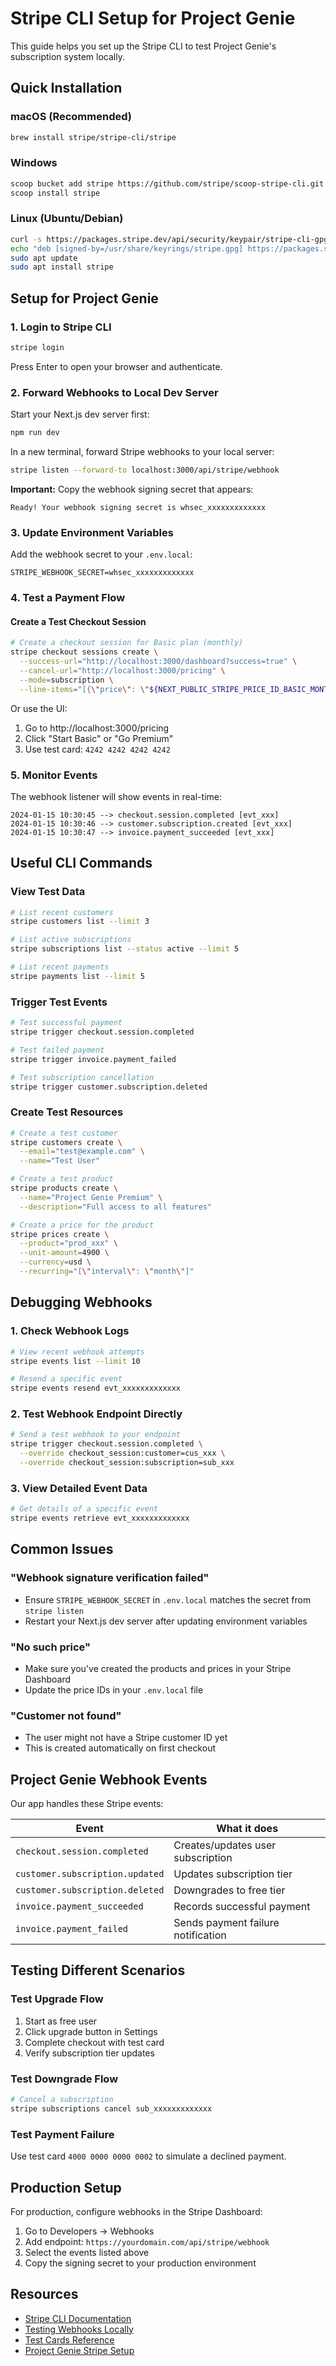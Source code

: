 # Stripe CLI Setup for Project Genie

This guide helps you set up the Stripe CLI to test Project Genie's subscription system locally.

## Quick Installation

### macOS (Recommended)
```bash
brew install stripe/stripe-cli/stripe
```

### Windows
```bash
scoop bucket add stripe https://github.com/stripe/scoop-stripe-cli.git
scoop install stripe
```

### Linux (Ubuntu/Debian)
```bash
curl -s https://packages.stripe.dev/api/security/keypair/stripe-cli-gpg/public | gpg --dearmor | sudo tee /usr/share/keyrings/stripe.gpg
echo "deb [signed-by=/usr/share/keyrings/stripe.gpg] https://packages.stripe.dev/stripe-cli-debian-local stable main" | sudo tee -a /etc/apt/sources.list.d/stripe.list
sudo apt update
sudo apt install stripe
```

## Setup for Project Genie

### 1. Login to Stripe CLI
```bash
stripe login
```
Press Enter to open your browser and authenticate.

### 2. Forward Webhooks to Local Dev Server

Start your Next.js dev server first:
```bash
npm run dev
```

In a new terminal, forward Stripe webhooks to your local server:
```bash
stripe listen --forward-to localhost:3000/api/stripe/webhook
```

**Important:** Copy the webhook signing secret that appears:
```
Ready! Your webhook signing secret is whsec_xxxxxxxxxxxxx
```

### 3. Update Environment Variables

Add the webhook secret to your `.env.local`:
```env
STRIPE_WEBHOOK_SECRET=whsec_xxxxxxxxxxxxx
```

### 4. Test a Payment Flow

#### Create a Test Checkout Session
```bash
# Create a checkout session for Basic plan (monthly)
stripe checkout sessions create \
  --success-url="http://localhost:3000/dashboard?success=true" \
  --cancel-url="http://localhost:3000/pricing" \
  --mode=subscription \
  --line-items="[{\"price\": \"${NEXT_PUBLIC_STRIPE_PRICE_ID_BASIC_MONTHLY}\", \"quantity\": 1}]"
```

Or use the UI:
1. Go to http://localhost:3000/pricing
2. Click "Start Basic" or "Go Premium"
3. Use test card: `4242 4242 4242 4242`

### 5. Monitor Events

The webhook listener will show events in real-time:
```
2024-01-15 10:30:45 --> checkout.session.completed [evt_xxx]
2024-01-15 10:30:46 --> customer.subscription.created [evt_xxx]
2024-01-15 10:30:47 --> invoice.payment_succeeded [evt_xxx]
```

## Useful CLI Commands

### View Test Data
```bash
# List recent customers
stripe customers list --limit 3

# List active subscriptions
stripe subscriptions list --status active --limit 5

# List recent payments
stripe payments list --limit 5
```

### Trigger Test Events
```bash
# Test successful payment
stripe trigger checkout.session.completed

# Test failed payment
stripe trigger invoice.payment_failed

# Test subscription cancellation
stripe trigger customer.subscription.deleted
```

### Create Test Resources
```bash
# Create a test customer
stripe customers create \
  --email="test@example.com" \
  --name="Test User"

# Create a test product
stripe products create \
  --name="Project Genie Premium" \
  --description="Full access to all features"

# Create a price for the product
stripe prices create \
  --product="prod_xxx" \
  --unit-amount=4900 \
  --currency=usd \
  --recurring="[\"interval\": \"month\"]"
```

## Debugging Webhooks

### 1. Check Webhook Logs
```bash
# View recent webhook attempts
stripe events list --limit 10

# Resend a specific event
stripe events resend evt_xxxxxxxxxxxxx
```

### 2. Test Webhook Endpoint Directly
```bash
# Send a test webhook to your endpoint
stripe trigger checkout.session.completed \
  --override checkout_session:customer=cus_xxx \
  --override checkout_session:subscription=sub_xxx
```

### 3. View Detailed Event Data
```bash
# Get details of a specific event
stripe events retrieve evt_xxxxxxxxxxxxx
```

## Common Issues

### "Webhook signature verification failed"
- Ensure `STRIPE_WEBHOOK_SECRET` in `.env.local` matches the secret from `stripe listen`
- Restart your Next.js dev server after updating environment variables

### "No such price"
- Make sure you've created the products and prices in your Stripe Dashboard
- Update the price IDs in your `.env.local` file

### "Customer not found"
- The user might not have a Stripe customer ID yet
- This is created automatically on first checkout

## Project Genie Webhook Events

Our app handles these Stripe events:

| Event | What it does |
|-------|--------------|
| `checkout.session.completed` | Creates/updates user subscription |
| `customer.subscription.updated` | Updates subscription tier |
| `customer.subscription.deleted` | Downgrades to free tier |
| `invoice.payment_succeeded` | Records successful payment |
| `invoice.payment_failed` | Sends payment failure notification |

## Testing Different Scenarios

### Test Upgrade Flow
1. Start as free user
2. Click upgrade button in Settings
3. Complete checkout with test card
4. Verify subscription tier updates

### Test Downgrade Flow
```bash
# Cancel a subscription
stripe subscriptions cancel sub_xxxxxxxxxxxxx
```

### Test Payment Failure
Use test card `4000 0000 0000 0002` to simulate a declined payment.

## Production Setup

For production, configure webhooks in the Stripe Dashboard:
1. Go to Developers → Webhooks
2. Add endpoint: `https://yourdomain.com/api/stripe/webhook`
3. Select the events listed above
4. Copy the signing secret to your production environment

## Resources

- [Stripe CLI Documentation](https://stripe.com/docs/cli)
- [Testing Webhooks Locally](https://stripe.com/docs/webhooks/test)
- [Test Cards Reference](https://stripe.com/docs/testing#cards)
- [Project Genie Stripe Setup](./STRIPE_SETUP.md)